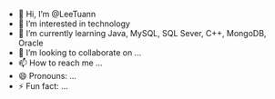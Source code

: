 - 👋 Hi, I’m @LeeTuann
- 👀 I’m interested in technology
- 🌱 I’m currently learning Java, MySQL, SQL Sever, C++, MongoDB, Oracle
- 💞️ I’m looking to collaborate on ...
- 📫 How to reach me ...
- 😄 Pronouns: ...
- ⚡ Fun fact: ...

<!---
LeeTuann/LeeTuann is a ✨ special ✨ repository because its `README.md` (this file) appears on your GitHub profile.
You can click the Preview link to take a look at your changes.
--->

